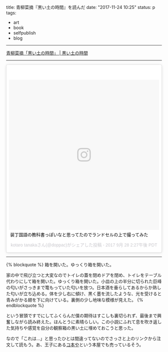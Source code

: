 title: 青柳菜摘『黒い土の時間』を読んだ
date: "2017-11-24 10:25"
status: p
tags:
- art
- book
- selfpublish
- blog
---

[青柳菜摘「黒い土の時間」 \| 黒い土の時間](http://datsuo.thebase.in/items/8224429)

---

<blockquote class="instagram-media" data-instgrm-captioned data-instgrm-version="7" style=" background:#FFF; border:0; border-radius:3px; box-shadow:0 0 1px 0 rgba(0,0,0,0.5),0 1px 10px 0 rgba(0,0,0,0.15); margin: 1px; max-width:658px; padding:0; width:99.375%; width:-webkit-calc(100% - 2px); width:calc(100% - 2px);"><div style="padding:8px;"> <div style=" background:#F8F8F8; line-height:0; margin-top:40px; padding:50.0% 0; text-align:center; width:100%;"> <div style=" background:url(data:image/png;base64,iVBORw0KGgoAAAANSUhEUgAAACwAAAAsCAMAAAApWqozAAAABGdBTUEAALGPC/xhBQAAAAFzUkdCAK7OHOkAAAAMUExURczMzPf399fX1+bm5mzY9AMAAADiSURBVDjLvZXbEsMgCES5/P8/t9FuRVCRmU73JWlzosgSIIZURCjo/ad+EQJJB4Hv8BFt+IDpQoCx1wjOSBFhh2XssxEIYn3ulI/6MNReE07UIWJEv8UEOWDS88LY97kqyTliJKKtuYBbruAyVh5wOHiXmpi5we58Ek028czwyuQdLKPG1Bkb4NnM+VeAnfHqn1k4+GPT6uGQcvu2h2OVuIf/gWUFyy8OWEpdyZSa3aVCqpVoVvzZZ2VTnn2wU8qzVjDDetO90GSy9mVLqtgYSy231MxrY6I2gGqjrTY0L8fxCxfCBbhWrsYYAAAAAElFTkSuQmCC); display:block; height:44px; margin:0 auto -44px; position:relative; top:-22px; width:44px;"></div></div> <p style=" margin:8px 0 0 0; padding:0 4px;"> <a href="https://www.instagram.com/p/BZmYnBlFclV/" style=" color:#000; font-family:Arial,sans-serif; font-size:14px; font-style:normal; font-weight:normal; line-height:17px; text-decoration:none; word-wrap:break-word;" target="_blank">装丁国語の教科書っぽいなと思ってたのでランドセルの上で撮ってみた</a></p> <p style=" color:#c9c8cd; font-family:Arial,sans-serif; font-size:14px; line-height:17px; margin-bottom:0; margin-top:8px; overflow:hidden; padding:8px 0 7px; text-align:center; text-overflow:ellipsis; white-space:nowrap;">kotaro tanakaさん(@doppac)がシェアした投稿 - <time style=" font-family:Arial,sans-serif; font-size:14px; line-height:17px;" datetime="2017-09-28T21:27:17+00:00">2017 9月 28 2:27午後 PDT</time></p></div></blockquote> <script async defer src="//platform.instagram.com/en_US/embeds.js"></script>

---

{% blockquote %}
箱を開いた。ゆっくり箱を開いた。

家の中で飛び立つと大変なのでトイレの蓋を閉めドアを閉め、トイレをテーブル代わりにして箱を開いた。ゆっくり箱を開いた。小皿の上の半分に切られた巨峰の匂いがさっきまで篭もっていた匂いを放つ。日本酒を垂らしてあるからか熟した匂いが立ち込める。体を少し右に傾け、黒く墨を流したような、光を受けると青みがかる翅を下に向けている。裏側の少し地味な模様が見えた。
{% endblockquote %}

という冒頭ですでにしてふくらんだ僕の期待はすこしも裏切られず、最後まで興奮しながら読み終えた。ほんとうに素晴らしい。この小説にふれて息を吹き返した気持ちや感覚を自分の観察箱の黒い土に埋めておこうと思った。

なので「これは…」と思ったひとは間違ってないのでさっさと上のリンクから注文して読もう。あ、王子にある[コ本や](http://honkbooks.com/)という本屋でも売っているそう。

